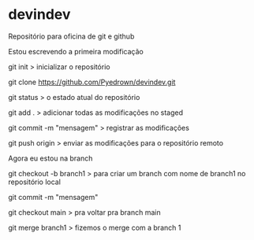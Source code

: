 # devindev
Repositório para oficina de git e github

Estou escrevendo a primeira modificação 

git init > inicializar o repositório 

git clone https://github.com/Pyedrown/devindev.git

git status > o estado atual do repositório

git add . > adicionar todas as modificações no staged

git commit -m "mensagem" > registrar as modificações

git push origin > enviar as modificações para o repositório remoto

Agora eu estou na branch

git checkout -b branch1 > para criar um branch com nome de branch1 no repositório local

git commit -m "mensagem"

git checkout main > pra voltar pra branch main

git merge branch1 > fizemos o merge com a branch 1
